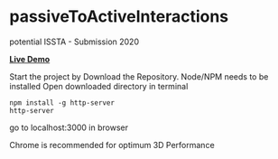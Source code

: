 # passiveToActiveInteractions
potential ISSTA - Submission 2020

**[Live Demo](https://passivetoactiveinteractions.netlify.app/)**


Start the project by Download the Repository.
Node/NPM needs to be installed
Open downloaded directory in terminal

```
npm install -g http-server
http-server
```

go to localhost:3000 in browser

Chrome is recommended for optimum 3D Performance 
